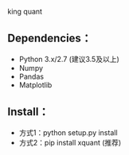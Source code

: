king quant 


## Dependencies：

* Python 3.x/2.7 (建议3.5及以上)
* Numpy
* Pandas
* Matplotlib

## Install：

* 方式1：python setup.py install
* 方式2：pip install xquant (推荐)


